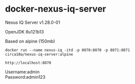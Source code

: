 # docker-nexus-iq-server
Nexus IQ Server v1.28.0-01

OpenJDK 8u121b13

Based on alpine (150mb)

`docker run --name nexus-iq -itd -p 8070:8070 -p 8071:8071 circa10a/nexus-iq-server:alpine`

`http://localhost:8070`

Username:admin  
Password:admin123
